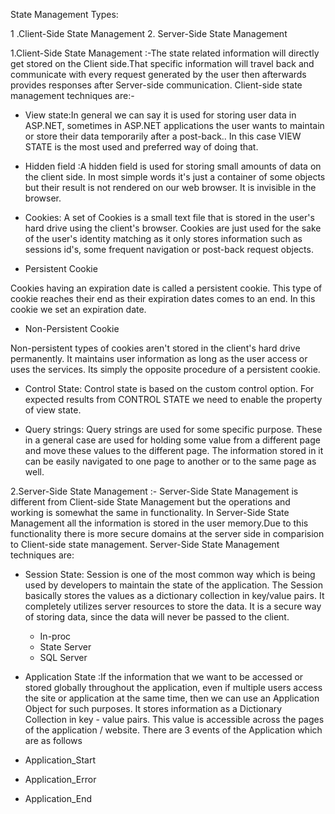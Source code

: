 State Management Types:

1 .Client-Side State Management       2. Server-Side State Management

1.Client-Side State Management :-The state related information will directly get stored on the Client side.That specific information will travel back and communicate with every request
generated by the user then afterwards provides responses after Server-side communication.
Client-side state management techniques are:-
- View state:In general we can say it is used for storing user data in ASP.NET, sometimes in ASP.NET applications the user wants to maintain or store their data temporarily after a post-back.. In this case VIEW STATE is the most used and preferred way of doing that.
 
- Hidden field :A hidden field is used for storing small amounts of data on the client side. In most simple words it's just a container of some objects but their result is not rendered on our web browser. It is invisible in the browser.

- Cookies: A set of Cookies is a small text file that is stored in the user's hard drive using the client's browser. Cookies are just used for the sake of the user's identity matching as it only stores information such as sessions id's, some frequent navigation or post-back request objects.
- Persistent Cookie
 
Cookies having an expiration date is called a persistent cookie. This type of cookie reaches their end as their expiration dates comes to an end. In this cookie we set an expiration date.
- Non-Persistent Cookie
 
Non-persistent types of cookies aren't stored in the client's hard drive permanently. It maintains user information as long as the user access or uses the services. Its simply the opposite procedure of a persistent cookie.

- Control State: Control state is based on the custom control option. For expected results from CONTROL STATE we need to enable the property of view state. 

- Query strings: Query strings are used for some specific purpose. These in a general case are used for holding some value from a different page and move these values to the different page. The information stored in it can be easily navigated to one page to another or to the same page as well.

2.Server-Side State Management :- Server-Side State Management is different from Client-side State Management but the operations and working is somewhat the same in functionality.
In Server-Side State Management all the information is stored in the user memory.Due to this functionality there is more secure domains at the server side in comparision to 
Client-side state management.
Server-Side State Management techniques are:

 - Session State: Session is one of the most common way which is being used by developers to maintain the state of the application. The Session basically stores the values as a dictionary collection in key/value pairs. It completely utilizes server resources to store the data. It is a secure way of storing data, since the data will never be passed to the client.
   * In-proc
   * State Server
   * SQL Server
   
 - Application State :If the information that we want to be accessed or stored globally throughout the application, even if multiple users access the site or application at the same time, then we can use an Application Object for such purposes.
It stores information as a Dictionary Collection in key - value pairs. This value is accessible across the pages of the application / website.
There are 3 events of the Application which are as follows

- Application_Start
- Application_Error
- Application_End
